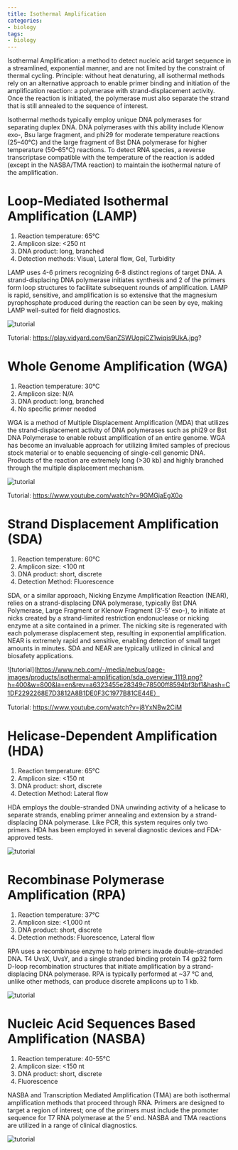 ```yaml
---
title: Isothermal Amplification
categories: 
- biology
tags: 
- biology
---
```


Isothermal Amplification: a method to detect nucleic acid target sequence in a streamlined, exponential manner, and are not limited by the constraint of thermal cycling.
Principle: without heat denaturing, all isothermal methods rely on an alternative approach to enable primer binding and initiation of the amplification reaction: a polymerase with strand-displacement activity. Once the reaction is initiated, the polymerase must also separate the strand that is still annealed to the sequence of interest. 

Isothermal methods typically employ unique DNA polymerases for separating duplex DNA. 
DNA polymerases with this ability include Klenow exo-, Bsu large fragment, and phi29 for moderate temperature reactions (25–40°C) and the large fragment of Bst DNA polymerase for higher temperature (50–65°C) reactions.
To detect RNA species, a reverse transcriptase compatible with the temperature of the reaction is added (except in the NASBA/TMA reaction) to maintain the isothermal nature of the amplification.

# Loop-Mediated Isothermal Amplification (LAMP)
1. Reaction temperature: 65°C
2. Amplicon size: <250 nt
3. DNA product: long, branched
4. Detection methods: Visual, Lateral flow, Gel, Turbidity

LAMP uses 4-6 primers recognizing 6-8 distinct regions of target DNA. A strand-displacing DNA polymerase initiates synthesis and 2 of the primers form loop structures to facilitate subsequent rounds of amplification. LAMP is rapid, sensitive, and amplification is so extensive that the magnesium pyrophosphate produced during the reaction can be seen by eye, making LAMP well-suited for field diagnostics.

![tutorial](https://www.neb.com/-/media/nebus/page-images/products/isothermal-amplification/lamp_overview_1119.png?h=571&w=800&la=en&rev=2f2f12faab3548f0b9e2672612efb5a9&hash=2109787ECC617F7B36ACEC17D5531995FFBDAB60)

Tutorial: https://play.vidyard.com/6anZSWUqpiCZ1wiqis9UkA.jpg?

# Whole Genome Amplification (WGA)
1. Reaction temperature: 30°C
2. Amplicon size: N/A 
3. DNA product: long, branched
4. No specific primer needed

WGA is a method of Multiple Displacement Amplification (MDA) that utilizes the strand-displacement activity of DNA polymerases such as phi29 or Bst DNA Polymerase to enable robust amplification of an entire genome. WGA has become an invaluable approach for utilizing limited samples of precious stock material or to enable sequencing of single-cell genomic DNA. Products of the reaction are extremely long (>30 kb) and highly branched through the multiple displacement mechanism. 

![tutorial](https://www.neb.com/-/media/nebus/page-images/products/isothermal-amplification/mda_overview_1119.png?la=en&rev=6f49653244814faa9c6ef45cdfa9811f&hash=96CA8A310DA8BC015747DA4384B1380C60E5EDDE)

Tutorial: https://www.youtube.com/watch?v=9GMGjaEgX0o

# Strand Displacement Amplification (SDA)
1. Reaction temperature: 60°C
2. Amplicon size: <100 nt
3. DNA product: short, discrete
4. Detection Method: Fluorescence

SDA, or a similar approach, Nicking Enzyme Amplification Reaction (NEAR), relies on a strand-displacing DNA polymerase, typically Bst DNA Polymerase, Large Fragment or Klenow Fragment (3’-5’ exo–), to initiate at nicks created by a strand-limited restriction endonuclease or nicking enzyme at a site contained in a primer. The nicking site is regenerated with each polymerase displacement step, resulting in exponential amplification. NEAR is extremely rapid and sensitive, enabling detection of small target amounts in minutes. SDA and NEAR are typically utilized in clinical and biosafety applications.

![tutorial](https://www.neb.com/-/media/nebus/page-images/products/isothermal-amplification/sda_overview_1119.png?h=400&w=800&la=en&rev=a6323455e28349c78500ff8594bf3bf1&hash=C1DF2292268E7D3812A8B1DE0F3C1977B81CE44E）

Tutorial: https://www.youtube.com/watch?v=j8YxNBw2CiM

# Helicase-Dependent Amplification (HDA)
1. Reaction temperature: 65°C
2. Amplicon size: <150 nt
3. DNA product: short, discrete
4. Detection Method: Lateral flow

HDA employs the double-stranded DNA unwinding activity of a helicase to separate strands, enabling primer annealing and extension by a strand-displacing DNA polymerase. Like PCR, this system requires only two primers. HDA has been employed in several diagnostic devices and FDA-approved tests.

![tutorial](https://www.neb.com/-/media/nebus/page-images/products/isothermal-amplification/hda_overview_1119.png?h=576&w=403&la=en&rev=2c7454411bdc473282a8c74a4d8d73a4&hash=62012EF3A8A69B79AC6351AD57409996D35B0571)

# Recombinase Polymerase Amplification (RPA)
1. Reaction temperature: 37°C
2. Amplicon size: <1,000 nt
3. DNA product: short, discrete
4. Detection methods: Fluorescence, Lateral flow

RPA uses a recombinase enzyme to help primers invade double-stranded DNA. T4 UvsX, UvsY, and a single stranded binding protein T4 gp32 form D-loop recombination structures that initiate amplification by a strand-displacing DNA polymerase. RPA is typically performed at ~37 °C and, unlike other methods, can produce discrete amplicons up to 1 kb.

![tutorial](https://www.neb.com/-/media/nebus/page-images/products/isothermal-amplification/rpa_overview_1119.png?h=533&w=346&la=en&rev=2574aa2d8dad4ae3bd7b275584c15fd0&hash=D688C17A697E824DB9E32CE056324F53961CCF5C)

# Nucleic Acid Sequences Based Amplification (NASBA)
1. Reaction temperature: 40-55°C
2. Amplicon size: <150 nt
3. DNA product: short, discrete
4. Fluorescence

NASBA and Transcription Mediated Amplification (TMA) are both isothermal amplification methods that proceed through RNA. Primers are designed to target a region of interest; one of the primers must include the promoter sequence for T7 RNA polymerase at the 5’ end. NASBA and TMA reactions are utilized in a range of clinical diagnostics.

![tutorial](https://www.neb.com/-/media/nebus/page-images/products/isothermal-amplification/tma_overview_1119.png?h=682&w=488&la=en&rev=dfe7678fed0f42bbaf9b1f852930cbca&hash=A50E17558581501AFFA65E71FD7388057372F67D)
